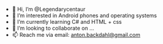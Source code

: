 - 👋 Hi, I’m @Legendarycentaur
- 👀 I’m interested in Android phones and operating systems
- 🌱 I’m currently learning C# and HTML + css
- 💞️ I’m looking to collaborate on ...
- 📫 Reach me via email: anton.backdahl@gmail.com

<!---
Legendarycentaur/Legendarycentaur is a ✨ special ✨ repository because its `README.md` (this file) appears on your GitHub profile.
You can click the Preview link to take a look at your changes.
--->

